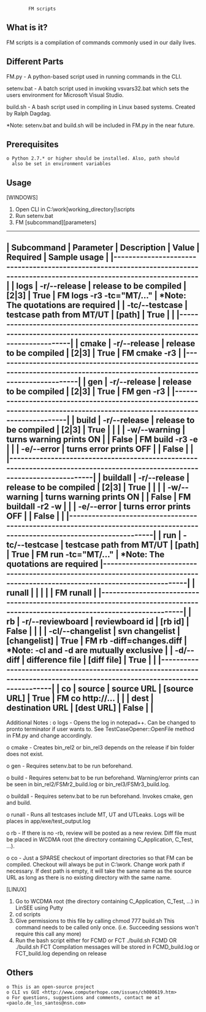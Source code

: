 
            FM scripts

  What is it?
  -----------

  FM scripts is a compilation of commands commonly used
  in our daily lives.

  Different Parts
  ---------------

  FM.py - A python-based script used in running commands
          in the CLI.

  setenv.bat - A batch script used in invoking vsvars32.bat
               which sets the users environment for Microsoft
               Visual Studio.

  build.sh - A bash script used in compiling in Linux based
             systems. Created by Ralph Dagdag.

  *Note: setenv.bat and build.sh will be included in FM.py in the
         near future.

  Prerequisites
  -------------

    o Python 2.7.* or higher should be installed. Also, path should
      also be set in environment variables

  Usage
  -----

  [WINDOWS]
  1. Open CLI in C:\work\[working_directory]\scripts
  2. Run setenv.bat
  3. FM [subcommand][parameters]

  ------------------------------------------------------------------------------------------------------------------------------
  |  Subcommand  |     Parameter       |        Description         |      Value     |  Required  |       Sample usage         |
  |----------------------------------------------------------------------------------------------------------------------------|
  |   logs       |  -r/--release       |  release to be compiled    |  [2|3]         |    True    |  FM logs -r3 -tc="MT/..."  | *Note: The quotations are required
  |              |  -tc/--testcase     |  testcase path from MT/UT  |  [path]        |    True    |                            |
  |----------------------------------------------------------------------------------------------------------------------------|
  |   cmake      |  -r/--release       |  release to be compiled    |  [2|3]         |    True    |  FM cmake -r3              |
  |----------------------------------------------------------------------------------------------------------------------------|
  |   gen        |  -r/--release       |  release to be compiled    |  [2|3]         |    True    |  FM gen -r3                |
  |----------------------------------------------------------------------------------------------------------------------------|
  |   build      |  -r/--release       |  release to be compiled    |  [2|3]         |    True    |                            |
  |              |  -w/--warning       |  turns warning prints ON   |                |    False   |  FM build -r3 -e           |
  |              |  -e/--error         |  turns error prints OFF    |                |    False   |                            |
  |----------------------------------------------------------------------------------------------------------------------------|
  |   buildall   |  -r/--release       |  release to be compiled    |  [2|3]         |    True    |                            |
  |              |  -w/--warning       |  turns warning prints ON   |                |    False   |  FM buildall -r2 -w        |
  |              |  -e/--error         |  turns error prints OFF    |                |    False   |                            |
  |----------------------------------------------------------------------------------------------------------------------------|
  |   run        |  -tc/--testcase     |  testcase path from MT/UT  |  [path]        |    True    |  FM run -tc="MT/..."       | *Note: The quotations are required
  |----------------------------------------------------------------------------------------------------------------------------|
  |   runall     |                     |                            |                |            |  FM runall                 |
  |----------------------------------------------------------------------------------------------------------------------------|
  |   rb         |  -r/--reviewboard   |  reviewboard id            |  [rb id]       |    False   |                            |
  |              |  -cl/--changelist   |  svn changelist            |  [changelist]  |    True    |  FM rb -diff=changes.diff  | *Note: -cl and -d are mutually exclusive
  |              |  -d/--diff          |  difference file           |  [diff file]   |    True    |                            |
  |----------------------------------------------------------------------------------------------------------------------------|
  |   co         |  source             |  source URL                |  [source URL]  |    True    |  FM co http://...          |
  |              |  dest               |  destination URL           |  [dest URL]    |    False   |                            |
  ------------------------------------------------------------------------------------------------------------------------------

  Additional Notes :
   o logs     - Opens the log in notepad++. Can be changed to pronto
                terminator if user wants to. See TestCaseOpener::OpenFile
                method in FM.py and change accordingly.

   o cmake    - Creates bin_rel2 or bin_rel3 depends on the release if bin
                folder does not exist.

   o gen      - Requires setenv.bat to be run beforehand.

   o build    - Requires setenv.bat to be run beforehand. Warning/error prints
                can be seen in bin_rel2/FSMr2_build.log or bin_rel3/FSMr3_build.log.

   o buildall - Requires setenv.bat to be run beforehand. Invokes cmake, gen
                and build.

   o runall   - Runs all testcases include MT, UT and UTLeaks. Logs will be places in
                app/exe/test_output.log

   o rb       - If there is no -rb, review will be posted as a new review. Diff file
                must be placed in WCDMA root (the directory containing C_Application, C_Test, ...).

   o co       - Just a SPARSE checkout of important directories so that FM can be compiled.
                Checkout will always be put in C:\work. Change work path if necessary.
                If dest path is empty, it will take the same name as the source URL as long
                as there is no existing directory with the same name.

  [LINUX]
  1. Go to WCDMA root (the directory containing C_Application, C_Test, ...) in LinSEE using Putty
  2. cd scripts
  3. Give permissions to this file by calling
        chmod 777 build.sh
     This command needs to be called only once. (i.e. Succeeding sessions won't require this call any more)
  4. Run the bash script either for FCMD or FCT
       ./build.sh FCMD
            OR
       ./build.sh FCT
     Compilation messages will be stored in FCMD_build.log or FCT_build.log depending on release

  Others
  ------

    o This is an open-source project
    o CLI vs GUI <http://www.computerhope.com/issues/ch000619.htm>
    o For questions, suggestions and comments, contact me at <paolo.de_los_santos@nsn.com>
